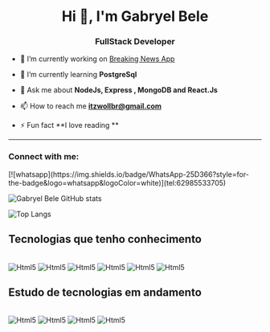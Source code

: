 <h1 align="center">Hi 👋, I'm Gabryel Bele</h1>
<h3 align="center">FullStack Developer</h3>

- 🔭 I’m currently working on [Breaking News App](https://github.com/codethi/breaking-news)

- 🌱 I’m currently learning **PostgreSql**

- 💬 Ask me about **NodeJs, Express , MongoDB and React.Js**

- 📫 How to reach me **itzwollbr@gmail.com**

- ⚡ Fun fact **I love reading **
<hr/>
<h3 align="left">Connect with me:</h3>
[![whatsapp](https://img.shields.io/badge/WhatsApp-25D366?style=for-the-badge&logo=whatsapp&logoColor=white)](tel:62985533705)

![Gabryel Bele GitHub stats](https://github-readme-stats.vercel.app/api?username=GabryelBele&show_icons=true&theme=dracula)

![Top Langs](https://github-readme-stats.vercel.app/api/top-langs/?username=GabryelBele&size_weight=0.5&count_weight=0.5)

## Tecnologias que tenho conhecimento 

<div style="display: inline-block"></br>
    <img alt="Html5" src="https://img.shields.io/badge/HTML5-E34F26?style=for-the-badge&logo=html5&logoColor=white">
    <img alt="Html5" src="https://img.shields.io/badge/CSS3-1572B6?style=for-the-badge&logo=css3&logoColor=white">
    <img alt="Html5" src="https://img.shields.io/badge/JavaScript-F7DF1E?style=for-the-badge&logo=JavaScript&logoColor=white">
    <img alt="Html5" src="https://img.shields.io/badge/Node.js-43853D?style=for-the-badge&logo=node.js&logoColor=white">
    <img alt="Html5" src="https://img.shields.io/badge/MongoDB-4EA94B?style=for-the-badge&logo=mongodb&logoColor=white">
    <img alt="Html5" src="https://img.shields.io/badge/Express.js-404D59?style=for-the-badge">
</div>

##  Estudo de tecnologias em andamento
<div style="display: inline-block"></br>
    <img alt="Html5" src="https://img.shields.io/badge/React-20232A?style=for-the-badge&logo=react&logoColor=61DAFB">
    <img alt="Html5" src="https://img.shields.io/badge/styled--components-DB7093?style=for-the-badge&logo=styled-components&logoColor=white">
    <img alt="Html5" src="https://img.shields.io/badge/TypeScript-007ACC?style=for-the-badge&logo=typescript&logoColor=white">
    <img alt="Html5" src="https://img.shields.io/badge/C-00599C?style=for-the-badge&logo=c&logoColor=white">
</div>
   
    
    
